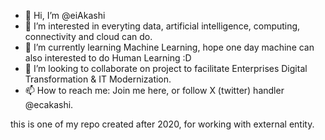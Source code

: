 - 👋 Hi, I’m @eiAkashi
- 👀 I’m interested in everyting data, artificial intelligence, computing, connectivity and cloud can do.
- 🌱 I’m currently learning Machine Learning, hope one day machine can also interested to do Human Learning :D
- 💞️ I’m looking to collaborate on project to facilitate Enterprises Digital Transformation & IT Modernization.
- 📫 How to reach me: Join me here, or follow X (twitter) handler @ecakashi.

this is one of my repo created after 2020, for working with external entity.
<!---
eiAkashi/eiAkashi is a ✨ special purpose ✨ repository 
--->
